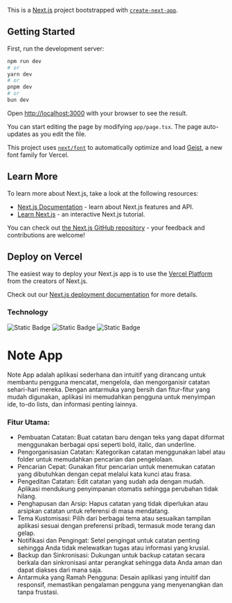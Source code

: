 This is a [Next.js](https://nextjs.org) project bootstrapped with [`create-next-app`](https://nextjs.org/docs/app/api-reference/cli/create-next-app).

## Getting Started

First, run the development server:

```bash
npm run dev
# or
yarn dev
# or
pnpm dev
# or
bun dev
```

Open [http://localhost:3000](http://localhost:3000) with your browser to see the result.

You can start editing the page by modifying `app/page.tsx`. The page auto-updates as you edit the file.

This project uses [`next/font`](https://nextjs.org/docs/app/building-your-application/optimizing/fonts) to automatically optimize and load [Geist](https://vercel.com/font), a new font family for Vercel.

## Learn More

To learn more about Next.js, take a look at the following resources:

- [Next.js Documentation](https://nextjs.org/docs) - learn about Next.js features and API.
- [Learn Next.js](https://nextjs.org/learn) - an interactive Next.js tutorial.

You can check out [the Next.js GitHub repository](https://github.com/vercel/next.js) - your feedback and contributions are welcome!

## Deploy on Vercel

The easiest way to deploy your Next.js app is to use the [Vercel Platform](https://vercel.com/new?utm_medium=default-template&filter=next.js&utm_source=create-next-app&utm_campaign=create-next-app-readme) from the creators of Next.js.

Check out our [Next.js deployment documentation](https://nextjs.org/docs/app/building-your-application/deploying) for more details.

### Technology
![Static Badge](https://img.shields.io/badge/Flutter-%2302569B?style=flat&logo=flutter&logoColor=white)
![Static Badge](https://img.shields.io/badge/TailwindCSS-%2338B2AC?style=flat&logo=tailwindcss&logoColor=white)
![Static Badge](https://img.shields.io/badge/Next.js-%23000000?style=flat&logo=nextdotjs&logoColor=white)

# Note App
Note App adalah aplikasi sederhana dan intuitif yang dirancang untuk membantu pengguna mencatat, mengelola, dan mengorganisir catatan sehari-hari mereka. Dengan antarmuka yang bersih dan fitur-fitur yang mudah digunakan, aplikasi ini memudahkan pengguna untuk menyimpan ide, to-do lists, dan informasi penting lainnya.

### Fitur Utama:
- Pembuatan Catatan: Buat catatan baru dengan teks yang dapat diformat menggunakan berbagai opsi seperti bold, italic, dan underline.
- Pengorganisasian Catatan: Kategorikan catatan menggunakan label atau folder untuk memudahkan pencarian dan pengelolaan.
- Pencarian Cepat: Gunakan fitur pencarian untuk menemukan catatan yang dibutuhkan dengan cepat melalui kata kunci atau frasa.
- Pengeditan Catatan: Edit catatan yang sudah ada dengan mudah. Aplikasi mendukung penyimpanan otomatis sehingga perubahan tidak hilang.
- Penghapusan dan Arsip: Hapus catatan yang tidak diperlukan atau arsipkan catatan untuk referensi di masa mendatang.
- Tema Kustomisasi: Pilih dari berbagai tema atau sesuaikan tampilan aplikasi sesuai dengan preferensi pribadi, termasuk mode terang dan gelap.
- Notifikasi dan Pengingat: Setel pengingat untuk catatan penting sehingga Anda tidak melewatkan tugas atau informasi yang krusial.
- Backup dan Sinkronisasi: Dukungan untuk backup catatan secara berkala dan sinkronisasi antar perangkat sehingga data Anda aman dan dapat diakses dari mana saja.
- Antarmuka yang Ramah Pengguna: Desain aplikasi yang intuitif dan responsif, memastikan pengalaman pengguna yang menyenangkan dan tanpa frustasi.

